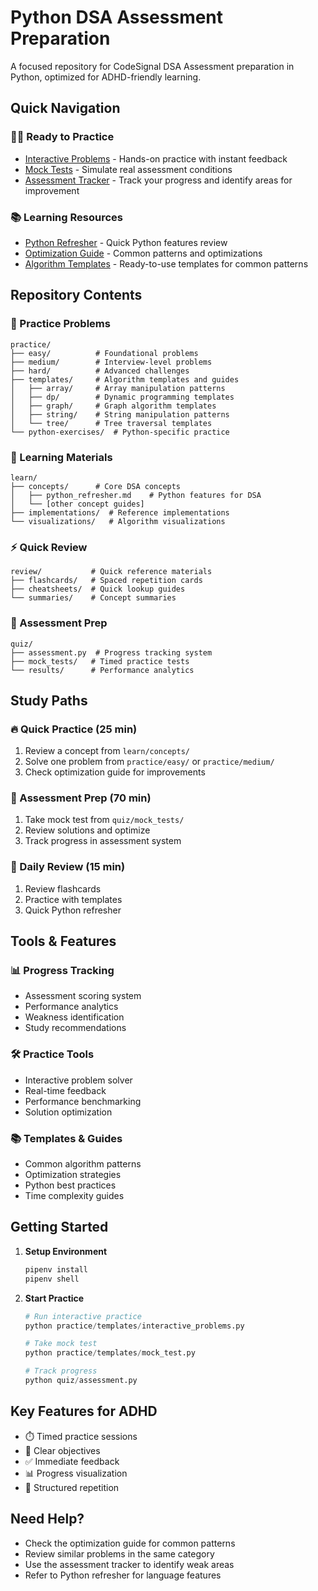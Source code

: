 # Python DSA Assessment Preparation

A focused repository for CodeSignal DSA Assessment preparation in Python, optimized for ADHD-friendly learning.

## Quick Navigation

### 🏃‍♂️ Ready to Practice
- [Interactive Problems](practice/templates/interactive_problems.py) - Hands-on practice with instant feedback
- [Mock Tests](practice/templates/mock_test.py) - Simulate real assessment conditions
- [Assessment Tracker](quiz/assessment.py) - Track your progress and identify areas for improvement

### 📚 Learning Resources
- [Python Refresher](learn/concepts/python_refresher.md) - Quick Python features review
- [Optimization Guide](practice/templates/optimization_guide.md) - Common patterns and optimizations
- [Algorithm Templates](practice/templates/) - Ready-to-use templates for common patterns

## Repository Contents

### 📝 Practice Problems
```
practice/
├── easy/          # Foundational problems
├── medium/        # Interview-level problems
├── hard/          # Advanced challenges
├── templates/     # Algorithm templates and guides
│   ├── array/     # Array manipulation patterns
│   ├── dp/        # Dynamic programming templates
│   ├── graph/     # Graph algorithm templates
│   ├── string/    # String manipulation patterns
│   └── tree/      # Tree traversal templates
└── python-exercises/  # Python-specific practice
```

### 📖 Learning Materials
```
learn/
├── concepts/      # Core DSA concepts
│   ├── python_refresher.md    # Python features for DSA
│   └── [other concept guides]
├── implementations/  # Reference implementations
└── visualizations/   # Algorithm visualizations
```

### ⚡ Quick Review
```
review/           # Quick reference materials
├── flashcards/   # Spaced repetition cards
├── cheatsheets/  # Quick lookup guides
└── summaries/    # Concept summaries
```

### 🎯 Assessment Prep
```
quiz/
├── assessment.py  # Progress tracking system
├── mock_tests/   # Timed practice tests
└── results/      # Performance analytics
```

## Study Paths

### 🔥 Quick Practice (25 min)
1. Review a concept from `learn/concepts/`
2. Solve one problem from `practice/easy/` or `practice/medium/`
3. Check optimization guide for improvements

### 🎯 Assessment Prep (70 min)
1. Take mock test from `quiz/mock_tests/`
2. Review solutions and optimize
3. Track progress in assessment system

### 🔄 Daily Review (15 min)
1. Review flashcards
2. Practice with templates
3. Quick Python refresher

## Tools & Features

### 📊 Progress Tracking
- Assessment scoring system
- Performance analytics
- Weakness identification
- Study recommendations

### 🛠️ Practice Tools
- Interactive problem solver
- Real-time feedback
- Performance benchmarking
- Solution optimization

### 📚 Templates & Guides
- Common algorithm patterns
- Optimization strategies
- Python best practices
- Time complexity guides

## Getting Started

1. **Setup Environment**
   ```bash
   pipenv install
   pipenv shell
   ```

2. **Start Practice**
   ```python
   # Run interactive practice
   python practice/templates/interactive_problems.py
   
   # Take mock test
   python practice/templates/mock_test.py
   
   # Track progress
   python quiz/assessment.py
   ```

## Key Features for ADHD

- ⏱️ Timed practice sessions
- 🎯 Clear objectives
- ✅ Immediate feedback
- 📊 Progress visualization
- 🔄 Structured repetition

## Need Help?

- Check the optimization guide for common patterns
- Review similar problems in the same category
- Use the assessment tracker to identify weak areas
- Refer to Python refresher for language features 